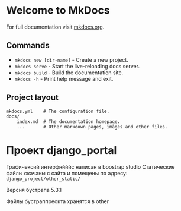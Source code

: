 # Welcome to MkDocs

For full documentation visit [mkdocs.org](https://www.mkdocs.org).

## Commands

* `mkdocs new [dir-name]` - Create a new project.
* `mkdocs serve` - Start the live-reloading docs server.
* `mkdocs build` - Build the documentation site.
* `mkdocs -h` - Print help message and exit.

## Project layout

    mkdocs.yml    # The configuration file.
    docs/
        index.md  # The documentation homepage.
        ...       # Other markdown pages, images and other files.

# Проект django_portal

Графичексий интерфнйййс написан в boostrap studio
Статические файлы скачаны с сайта и помещены по адресу:
`django_project/other_static/`

Версия бустрапа 5.3.1

Файлы бустраппреокта хранятся в other